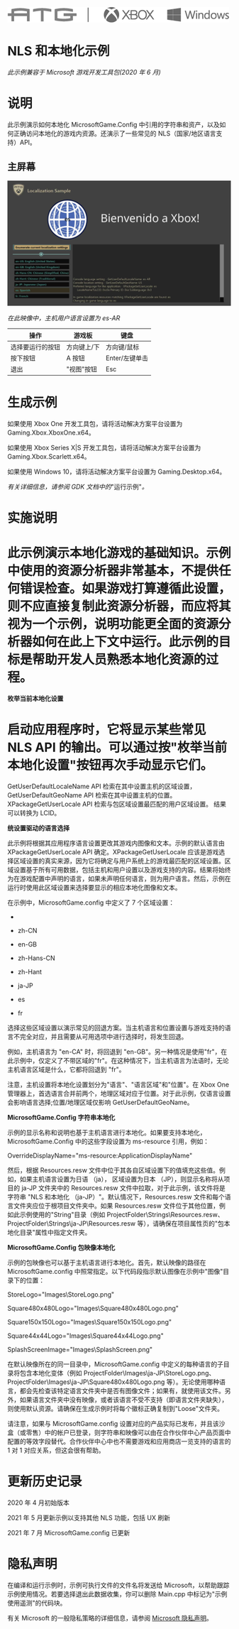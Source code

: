   ![](./media/image1.png)

#   NLS 和本地化示例

*此示例兼容于 Microsoft 游戏开发工具包(2020 年 6 月)*

# 说明

此示例演示如何本地化 MicrosoftGame.Config
中引用的字符串和资产，以及如何正确访问本地化的游戏内资源。还演示了一些常见的
NLS（国家/地区语言支持）API。

## 主屏幕

![](./media/image3.png)

*在此映像中，主机用户语言设置为 es-AR*

| 操作                        |  游戏板             |  键盘             |
|-----------------------------|--------------------|------------------|
| 选择要运行的按钮            |  方向键上/下        |  方向键/鼠标      |
| 按下按钮                    |  A 按钮             |  Enter/左键单击   |
| 退出                        |  "视图"按钮         |  Esc              |

# 生成示例

如果使用 Xbox One 开发工具包，请将活动解决方案平台设置为
Gaming.Xbox.XboxOne.x64。

如果使用 Xbox Series X|S 开发工具包，请将活动解决方案平台设置为
Gaming.Xbox.Scarlett.x64。

如果使用 Windows 10，请将活动解决方案平台设置为 Gaming.Desktop.x64。

*有关详细信息，请参阅 GDK 文档中的*"运行示例"*。*

# 实施说明

# 此示例演示本地化游戏的基础知识。示例中使用的资源分析器非常基本，不提供任何错误检查。如果游戏打算遵循此设置，则不应直接复制此资源分析器，而应将其视为一个示例，说明功能更全面的资源分析器如何在此上下文中运行。此示例的目标是帮助开发人员熟悉本地化资源的过程。

**枚举当前本地化设置**

# 启动应用程序时，它将显示某些常见 NLS API 的输出。可以通过按"枚举当前本地化设置"按钮再次手动显示它们。

GetUserDefaultLocaleName API
检索在其中设置主机的区域设置，GetUserDefaultGeoName API
检索在其中设置主机的位置。XPackageGetUserLocale API
检索与包区域设置最匹配的用户区域设置。 结果可以转换为 LCID。

**统设置驱动的语言选择**

此示例将根据其应用程序语言设置更改其游戏内图像和文本。示例的默认语言由
XPackageGetUserLocale API 确定。XPackageGetUserLocale
应该是游戏选择区域设置的真实来源，因为它将确定与用户系统上的游戏最匹配的区域设置。区域设置基于所有可用数据，包括主机和用户设置以及游戏支持的内容。结果将始终为在游戏配置中声明的语言，如果未声明任何语言，则为用户语言。然后，示例在运行时使用此区域设置来选择要显示的相应本地化图像和文本。

在示例中，MicrosoftGame.config 中定义了 7 个区域设置：

-   

-   zh-CN

-   en-GB

-   zh-Hans-CN

-   zh-Hant

-   ja-JP

-   es

-   fr

选择这些区域设置以演示常见的回退方案。当主机语言和位置设置与游戏支持的语言不完全对应，并且需要从可用选项中进行选择时，将发生回退。

例如，主机语言为 "en-CA" 时，将回退到
"en-GB"。另一种情况是使用"fr"，在此示例中，仅定义了不带区域的"fr"。在这种情况下，当主机语言为法语时，无论主机语言区域是什么，它都将回退到
"fr"。

注意，主机设置将本地化设置划分为"语言"、"语言区域"和"位置"。在 Xbox One
管理器上，首选语言合并前两个，地理区域对应于位置。对于此示例，仅语言设置会影响语言选择;位置/地理区域仅影响
GetUserDefaultGeoName。

**MicrosoftGame.Config 字符串本地化**

示例的显示名称和说明也基于主机语言进行本地化。如果要支持本地化，MicrosoftGame.Config
中的这些字段设置为 ms-resource 引用，例如：

OverrideDisplayName=\"ms-resource:ApplicationDisplayName\"

然后，根据 Resources.resw
文件中位于其各自区域设置下的值填充这些值。例如，如果主机语言设置为日语
（ja）， 区域设置为日本 （JP），则显示名称将从项目的 ja-JP 文件夹中的
Resources.resw 文件中拉取，对于此示例，该文件将是字符串 "NLS 和本地化
（ja-JP）"。默认情况下，Resources.resw
文件和每个语言文件夹应位于根项目文件夹中。如果 Resources.resw
文件位于其他位置，例如此示例使用的"String"目录（例如
ProjectFolder\\Strings\\Resources.resw、ProjectFolder\\Strings\\ja-JP\\Resources.resw
等），请确保在项目属性页的"包本地化目录"属性中指定文件夹。

**MicrosoftGame.Config 包映像本地化**

示例的包映像也可以基于主机语言进行本地化。首先，默认映像的路径在
MicrosoftGame.config
中照常指定。以下代码段指示默认图像在示例中"图像"目录下的位置：

StoreLogo=\"Images\\StoreLogo.png\"

Square480x480Logo=\"Images\\Square480x480Logo.png\"

Square150x150Logo=\"Images\\Square150x150Logo.png\"

Square44x44Logo=\"Images\\Square44x44Logo.png\"

SplashScreenImage=\"Images\\SplashScreen.png\"

在默认映像所在的同一目录中，MicrosoftGame.config
中定义的每种语言的子目录将包含本地化变体（例如
ProjectFolder\\Images\\ja-JP\\StoreLogo.png、ProjectFolder\\Images\\ja-JP\\Square480x480Logo.png
等）。无论使用哪种语言，都会先检查该特定语言文件夹中是否有图像文件；如果有，就使用该文件。另外，如果语言文件夹中没有映像，或者该语言不受不支持（即语言文件夹缺失），则使用默认资源。请确保在生成示例时将每个徽标正确复制到"Loose"文件夹。

请注意，如果与 MicrosoftGame.config
设置对应的产品实际已发布，并且该沙盒（或零售）中的帐户已登录，则字符串和映像可以由在合作伙伴中心产品页面中配置的等效字段替代。合作伙伴中心中也不需要游戏和应用商店一览支持的语言的
1 对 1 对应关系，但这会很有帮助。

# 更新历史记录

2020 年 4 月初始版本

2021 年 5 月更新示例以支持其他 NLS 功能，包括 UX 刷新

2021 年 7 月 MicrosoftGame.config 已更新

# 隐私声明

在编译和运行示例时，示例可执行文件的文件名将发送给
Microsoft，以帮助跟踪示例使用情况。若要选择退出此数据收集，你可以删除
Main.cpp 中标记为"示例使用遥测"的代码块。

有关 Microsoft 的一般隐私策略的详细信息，请参阅 [Microsoft
隐私声明](https://privacy.microsoft.com/en-us/privacystatement/)。
